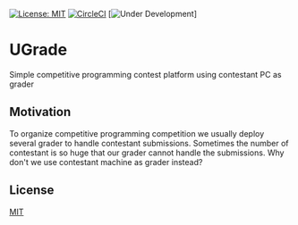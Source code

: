 [![License: MIT](https://img.shields.io/badge/License-MIT-yellow.svg)](https://opensource.org/licenses/MIT)
[![CircleCI](https://circleci.com/gh/jauhararifin/ugrade.svg?style=svg)](https://circleci.com/gh/jauhararifin/ugrade)
[![Under Development](https://img.shields.io/badge/Under-Development-yellow.svg)]

# UGrade 
Simple competitive programming contest platform using contestant PC as grader

## Motivation
To organize competitive programming competition we usually deploy several grader to handle contestant submissions. Sometimes the number of contestant is so huge that our grader cannot handle the submissions. Why don't we use contestant machine as grader instead?

## License
[MIT](https://choosealicense.com/licenses/mit/)
